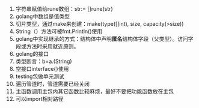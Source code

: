 1. 字符串赋值给rune数组：str:= []rune(str)
2. golang中数组是值类型
3. 切片类型，通过make来创建：make(type([]int), size, capacity(>size))
4. String（）方法可被fmt.Println()使用
5. golang中实现继承的方式：结构体中声明**匿名**结构体字段（父类型）。访问字段或方法时采用就近原则。
6. golang的接口
7. 类型断言：b=a.(String)
8. 空接口interface{}使用
9. testing包做单元测试
10. 遍历管道时，管道需要已经关闭
11. 主函数调用主包内其它函数比较麻烦，最好不要把功能函数放在主包
12. 可以import相对路径
